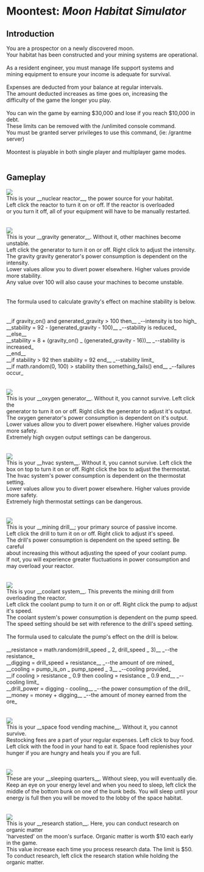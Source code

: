 Moontest: _Moon Habitat Simulator_
==================================
<h2>Introduction</h2>
You are a prospector on a newly discovered moon.</br>
Your habitat has been constructed and your mining systems are operational.</br>
</br>
As a resident engineer, you must manage life support systems and</br>
mining equipment to ensure your income is adequate for survival.</br>
</br>
Expenses are deducted from your balance at regular intervals.</br>
The amount deducted increases as time goes on, increasing the</br>
difficulty of the game the longer you play.</br>
</br>
You can win the game by earning $30,000 and lose if you reach $10,000 in debt.</br>
These limits can be removed with the /unlimited console command.</br>
You must be granted server privileges to use this command, (ie: /grantme server)</br>
</br>
Moontest is playable in both single player and multiplayer game modes.</br>
</br>
<h2>Gameplay</h2>
<img src="https://i.imgur.com/C8vUbjb.png"></br>
This is your __nuclear reactor__, the power source for your habitat.</br>
Left click the reactor to turn it on or off. If the reactor is overloaded</br>
or you turn it off, all of your equipment will have to be manually restarted.</br>
</br>
</br>
<img src="https://i.imgur.com/Nhk7dFc.png"></br>
This is your __gravity generator__. Without it, other machines become unstable.</br>
Left click the generator to turn it on or off. Right click to adjust the intensity.</br>
The gravity gravity generator's power consumption is dependent on the intensity.</br>
Lower values allow you to divert power elsewhere. Higher values provide more stability.</br>
Any value over 100 will also cause your machines to become unstable.</br></br>
</br>
The formula used to calculate gravity's effect on machine stability is below.</br></br>
</br>
__if gravity_on() and generated_gravity > 100 then__ _--intensity is too high_</br>
   __stability = 92 - (generated_gravity - 100)__ _--stability is reduced_</br>
__else__</br>
   __stability = 8 + (gravity_on() _ (generated_gravity - 16))__ _--stability is increased_</br>
__end__</br>
__if stability > 92 then stability = 92 end__ _--stability limit_</br>
__if math.random(0, 100) > stability then something_fails() end__ _--failures occur_</br>
</br>
</br>
<img src="https://i.imgur.com/DKEuwe0.png"></br>
This is your __oxygen generator__. Without it, you cannot survive. Left click the</br>
generator to turn it on or off. Right click the generator to adjust it's output.</br>
The oxygen generator's power consumption is dependent on it's output.</br>
Lower values allow you to divert power elsewhere. Higher values provide more safety.</br>
Extremely high oxygen output settings can be dangerous.</br>
</br>
</br>
<img src="https://i.imgur.com/w9zg6Wa.png"></br>
This is your __hvac system__. Without it, you cannot survive. Left click the</br>
box on top to turn it on or off. Right click the box to adjust the thermostat.</br>
The hvac system's power consumption is dependent on the thermostat setting.</br>
Lower values allow you to divert power elsewhere. Higher values provide more safety.</br>
Extremely high thermostat settings can be dangerous.</br>
</br>
</br>
<img src="https://i.imgur.com/86vFPBM.png"></br>
This is your __mining drill__; your primary source of passive income.</br>
Left click the drill to turn it on or off. Right click to adjust it's speed.</br>
The drill's power consumption is dependent on the speed setting. Be careful</br>
about increasing this without adjusting the speed of your coolant pump.</br>
If not, you will experience greater fluctuations in power consumption and</br>
may overload your reactor.</br>
</br>
</br>
<img src="https://i.imgur.com/yjbRGCg.png"></br>
This is your __coolant system__. This prevents the mining drill from overloading the reactor.</br>
Left click the coolant pump to turn it on or off. Right click the pump to adjust it's speed.</br>
The coolant system's power consumption is dependent on the pump speed.</br>
The speed setting should be set with reference to the drill's speed setting.</br>
</br>
The formula used to calculate the pump's effect on the drill is below.</br>
</br>
__resistance = math.random(drill_speed _ 2, drill_speed _ 3)__ _--the resistance_</br>
__digging = drill_speed + resistance__ _--the amount of ore mined_</br>
__cooling = pump_is_on _ pump_speed _ 3__ _--cooling provided_</br>
__if cooling > resistance _ 0.9 then cooling = resistance _ 0.9 end__ _--cooling limit_</br>
__drill_power = digging - cooling__ _--the power consumption of the drill_</br>
__money = money + digging__ _--the amount of money earned from the ore_</br>
</br>
</br>
<img src="https://i.imgur.com/CyTmGYz.png"></br>
This is your __space food vending machine__. Without it, you cannot survive.</br>
Restocking fees are a part of your regular expenses. Left click to buy food.</br>
Left click with the food in your hand to eat it. Space food replenishes your</br>
hunger if you are hungry and heals you if you are full.</br>
</br>
</br>
<img src="https://i.imgur.com/lyr1Sxg.png"></br>
These are your __sleeping quarters__. Without sleep, you will eventually die.</br>
Keep an eye on your energy level and when you need to sleep, left click the</br>
middle of the bottom bunk on one of the bunk beds. You will sleep until your</br>
energy is full then you will be moved to the lobby of the space habitat.</br>
</br>
</br>
<img src="https://i.imgur.com/mo5QWX0.png"></br>
This is your __research station__. Here, you can conduct research on organic matter</br>
'harvested' on the moon's surface. Organic matter is worth $10 each early in the game.</br>
This value increase each time you process research data. The limit is $50.</br>
To conduct research, left click the research station while holding the organic matter.